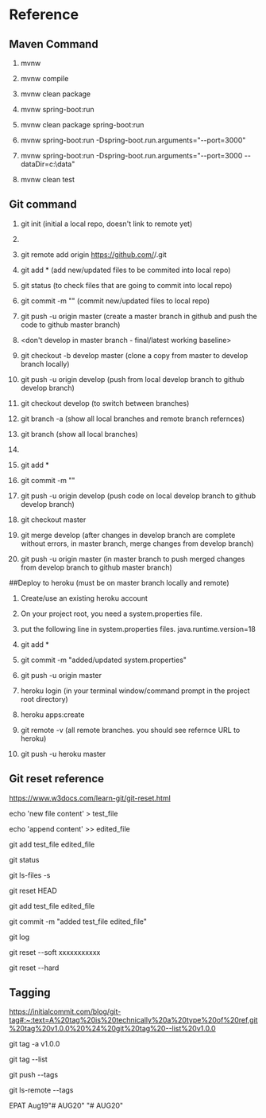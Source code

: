 # Reference

## Maven Command

1. mvnw

2. mvnw compile

3. mvnw clean package

4. mvnw spring-boot:run

5. mvnw clean package spring-boot:run

6. mvnw spring-boot:run -Dspring-boot.run.arguments="--port=3000"

7. mvnw spring-boot:run -Dspring-boot.run.arguments="--port=3000 --dataDir=c:\data"

8. mvnw clean test


## Git command

1. git init (initial a local repo, doesn't link to remote yet)

2. <create a git remote repo>

3. git remote add origin https://github.com/<username>/<reponame>.git

4. git add * (add new/updated files to be commited into local repo)

5. git status (to check files that are going to commit into local repo)

6. git commit -m "<commit message>" (commit new/updated files to local repo)

7. git push -u origin master (create a master branch in github and push the code to github master branch)

8. <don't develop in master branch - final/latest working baseline>

9. git checkout -b develop master (clone a copy from master to develop branch locally)

10. git push -u origin develop (push from local develop branch to github develop branch)

11. git checkout develop (to switch between branches)

12. git branch -a (show all local branches and remote branch refernces)

13. git branch (show all local branches)

14. <always develop in develop branch>

15. git add *

16. git commit -m "<commit changes>"

17. git push -u origin develop (push code on local develop branch to github develop branch)

18. git checkout master

19. git merge develop (after changes in develop branch are complete without errors, in master branch, merge changes from develop branch)

20. git push -u origin master (in master branch to push merged changes from develop branch to github master branch)

##Deploy to heroku (must be on master branch locally and remote)
1. Create/use an existing heroku account

2. On your project root, you need a system.properties file.

3. put the following line in system.properties files.
java.runtime.version=18

4. git add *

5. git commit -m "added/updated system.properties"

6. git push -u origin master

7. heroku login (in your terminal window/command prompt in the project root directory)

8. heroku apps:create

9. git remote -v (all remote branches. you should see refernce URL to heroku)

10. git push -u heroku master


## Git reset reference
https://www.w3docs.com/learn-git/git-reset.html

echo 'new file content' > test_file

echo 'append content' >> edited_file

git add test_file edited_file

git status

git ls-files -s

git reset HEAD

git add test_file edited_file

git commit -m "added test_file edited_file"

git log

git reset --soft xxxxxxxxxxx

git reset --hard

## Tagging
https://initialcommit.com/blog/git-tag#:~:text=A%20tag%20is%20technically%20a%20type%20of%20ref,git%20tag%20v1.0.0%20%24%20git%20tag%20--list%20v1.0.0

git tag -a v1.0.0

git tag --list

git push --tags

git ls-remote --tags

EPAT Aug19"# AUG20" 
"# AUG20" 
